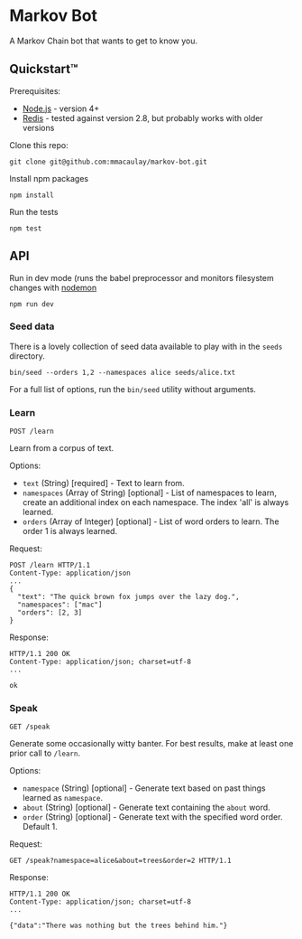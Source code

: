 # Markov Bot

A Markov Chain bot that wants to get to know you.

## Quickstart™

Prerequisites:

* [Node.js](https://nodejs.org/en/download/) - version 4+
* [Redis](http://redis.io/download) - tested against version 2.8, but probably works with older versions

Clone this repo:

`git clone git@github.com:mmacaulay/markov-bot.git`

Install npm packages

`npm install`

Run the tests

`npm test`

## API

Run in dev mode (runs the babel preprocessor and monitors filesystem changes with [nodemon](https://github.com/remy/nodemon)

`npm run dev`

### Seed data

There is a lovely collection of seed data available to play with in the `seeds` directory.

`bin/seed --orders 1,2 --namespaces alice seeds/alice.txt`

For a full list of options, run the `bin/seed` utility without arguments.

### Learn

`POST /learn`

Learn from a corpus of text.

Options:

* `text` (String) [required] - Text to learn from.
* `namespaces` (Array of String) [optional] - List of namespaces to learn, create an additional index on each namespace. The index 'all' is always learned.
* `orders` (Array of Integer) [optional] - List of word orders to learn. The order 1 is always learned.

Request:

```
POST /learn HTTP/1.1
Content-Type: application/json
...
{
  "text": "The quick brown fox jumps over the lazy dog.",
  "namespaces": ["mac"]
  "orders": [2, 3]
}
```
Response:

```
HTTP/1.1 200 OK
Content-Type: application/json; charset=utf-8
...

ok
```

### Speak

`GET /speak`

Generate some occasionally witty banter. For best results, make at least one prior call to `/learn`.

Options:

* `namespace` (String) [optional] - Generate text based on past things learned as `namespace`.
* `about` (String) [optional] - Generate text containing the `about` word.
* `order` (String) [optional] - Generate text with the specified word order. Default 1.

Request:

```
GET /speak?namespace=alice&about=trees&order=2 HTTP/1.1
```

Response:

```
HTTP/1.1 200 OK
Content-Type: application/json; charset=utf-8
...

{"data":"There was nothing but the trees behind him."}
```